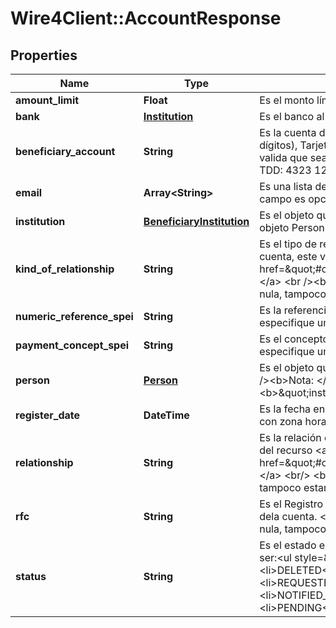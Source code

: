 # Wire4Client::AccountResponse

## Properties
Name | Type | Description | Notes
------------ | ------------- | ------------- | -------------
**amount_limit** | **Float** | Es el monto límite permitido que se registra para la cuenta. Por ejemplo 1000.00. | 
**bank** | [**Institution**](Institution.md) | Es el banco al cuál pertenece la cuenta. | [optional] 
**beneficiary_account** | **String** | Es la cuenta del beneficiario, podría ser teléfono celular (se valida que sea de 10 dígitos), Tarjeta de débito (TDD, se valida que sea de 16 dígitos) o cuenta CLABE (se valida que sea de 18 dígitos). &lt;br/&gt;&lt;br/&gt;Por ejemplo Teléfono celular: 5525072600, TDD: 4323 1234 5678 9123, CLABE: 032180000118359719. | 
**email** | **Array&lt;String&gt;** | Es una lista de correos electrónicos (emails). Se valida el formato de email. Este campo es opcional. | [optional] 
**institution** | [**BeneficiaryInstitution**](BeneficiaryInstitution.md) | Es el objeto que contiene el nombre de la institución, es mutuamente exclusivo con el objeto Person. | [optional] 
**kind_of_relationship** | **String** | Es el tipo de relación que se tiene con el propietario de la cuenta. Para registrar una cuenta, este valor se debe obtener del recurso &lt;a href&#x3D;\&quot;#operation/getAvailableRelationshipsMonexUsingGET\&quot;&gt;relationships.&lt;/a&gt; &lt;br /&gt;&lt;br /&gt;&lt;b&gt;Nota:&lt;/b&gt; &lt;em&gt;Si en la respuesta de Monex esta propiedad es nula, tampoco estará presente en esta respuesta.&lt;/em&gt; | 
**numeric_reference_spei** | **String** | Es la referencia numérica a utilizar cuando se realice una transferencia y no se especifique una referencia. | [optional] 
**payment_concept_spei** | **String** | Es el concepto de pago a utilizar cuando se realice una transferencia y no se especifique un concepto | [optional] 
**person** | [**Person**](Person.md) | Es el objeto que contiene los datos de la persona propietaria de la cuenta. &lt;br /&gt; &lt;br /&gt;&lt;b&gt;Nota: &lt;/b&gt; si se incluye este atributo, entonces el objeto &lt;b&gt;\&quot;institution\&quot;&lt;/b&gt; no debe estar presente. | [optional] 
**register_date** | **DateTime** | Es la fecha en la que se registró el beneficiario. Ésta fecha viene en formato ISO 8601 con zona horaria, ejemplo: &lt;strong&gt;2020-10-27T11:03:15.000-06:00&lt;/strong&gt;. | [optional] 
**relationship** | **String** | Es la relación con el propietario de la cuenta, para registrar este valor se debe obtener del recurso &lt;a href&#x3D;\&quot;#operation/getAvailableRelationshipsMonexUsingGET\&quot;&gt;relationships.&lt;/a&gt; &lt;br/&gt; &lt;br/&gt; &lt;b&gt;Nota:&lt;/b&gt; Si en la respuesta de Monex, sta propiedad es nula, tampoco estará presente en esta respuesta. | 
**rfc** | **String** | Es el Registro Federal de Contribuyentes (RFC) de la persona o institución propietaria dela cuenta. &lt;br/&gt; &lt;br/&gt;&lt;b&gt;Nota:&lt;/b&gt; Si en la respuesta de Monex esta propiedad es nula, tampoco estará presente en esta respuesta. | 
**status** | **String** | Es el estado en el que se encuentra el registo del beneficiario.&lt;br&gt;Los valores pueden ser:&lt;ul style&#x3D;\&quot;font-size: 12px; font-weight: 600;\&quot;&gt;&lt;li&gt;RECEIVED&lt;/li&gt;&lt;li&gt;DELETED&lt;/li&gt;&lt;li&gt;REQUEST_ERROR_BY_MONEX&lt;/li&gt;&lt;li&gt;REQUESTED_TO_MONEX&lt;/li&gt;&lt;li&gt;NOTIFIED_BY_MONEX&lt;/li&gt;&lt;li&gt;NOTIFIED_BY_SPEIOK&lt;li&gt;&lt;/li&gt;NOTIFIED_WITH_ERROR_BY_SPEIOK&lt;/li&gt;&lt;li&gt;PENDING&lt;/li&gt;&lt;/ul&gt; | [optional] 


